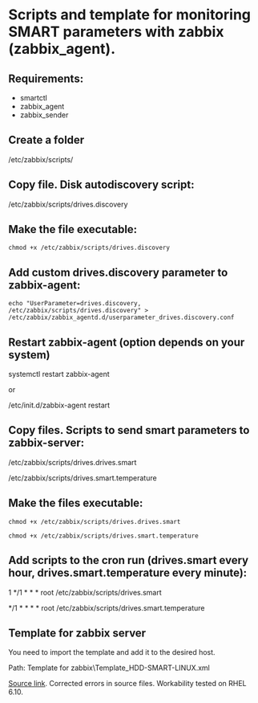 # Scripts and template for monitoring SMART parameters with zabbix (zabbix_agent).

## Requirements:

- smartctl
- zabbix_agent
- zabbix_sender

## Create a folder

/etc/zabbix/scripts/

## Copy file. Disk autodiscovery script:

/etc/zabbix/scripts/drives.discovery

## Make the file executable:

```
chmod +x /etc/zabbix/scripts/drives.discovery
```

## Add custom drives.discovery parameter to zabbix-agent:

```
echo "UserParameter=drives.discovery, /etc/zabbix/scripts/drives.discovery" > /etc/zabbix/zabbix_agentd.d/userparameter_drives.discovery.conf
```

## Restart zabbix-agent (option depends on your system)

systemctl restart zabbix-agent

or

/etc/init.d/zabbix-agent restart


## Copy files. Scripts to send smart parameters to zabbix-server:

/etc/zabbix/scripts/drives.drives.smart

/etc/zabbix/scripts/drives.smart.temperature

## Make the files executable:

```
chmod +x /etc/zabbix/scripts/drives.drives.smart
```

```
chmod +x /etc/zabbix/scripts/drives.smart.temperature
```

## Add scripts to the cron run (drives.smart every hour, drives.smart.temperature every minute):

1 */1 * * * root /etc/zabbix/scripts/drives.smart

*/1 * * * * root /etc/zabbix/scripts/drives.smart.temperature

## Template for zabbix server

You need to import the template and add it to the desired host.

Path: Template for zabbix\Template_HDD-SMART-LINUX.xml

[Source link](https://valynkin.ru/monitoring-smart-zhestkih-diskov-v-linux-pri-pomoshi-zabbix.html). Corrected errors in source files. Workability tested on RHEL 6.10.